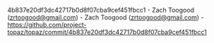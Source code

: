 4b837e20df3dc42717b0d8f07cba9cef451fbcc1 - Zach Toogood (zrtoogood@gmail.com) - Zach Toogood (zrtoogood@gmail.com) - https://github.com/project-topaz/topaz/commit/4b837e20df3dc42717b0d8f07cba9cef451fbcc1

